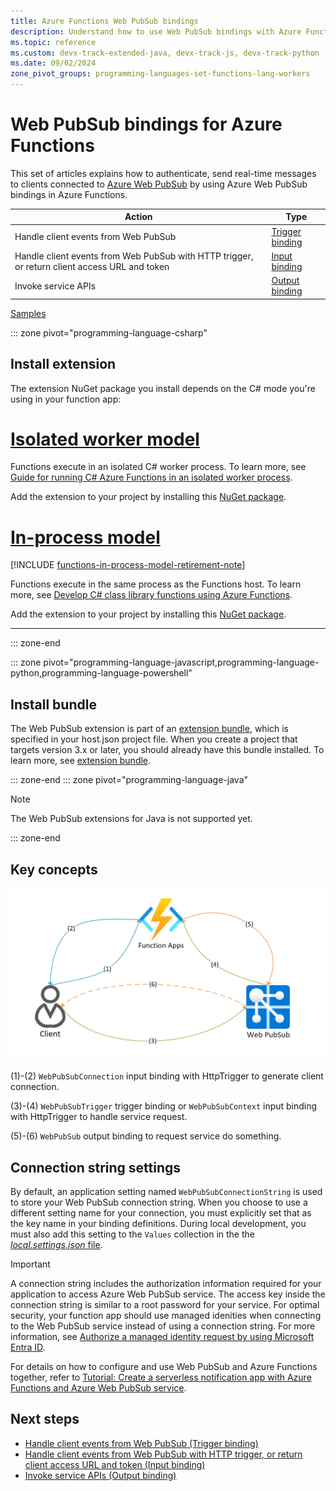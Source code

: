 ```yaml
---
title: Azure Functions Web PubSub bindings
description: Understand how to use Web PubSub bindings with Azure Functions.
ms.topic: reference
ms.custom: devx-track-extended-java, devx-track-js, devx-track-python
ms.date: 09/02/2024
zone_pivot_groups: programming-languages-set-functions-lang-workers
---
```


# Web PubSub bindings for Azure Functions

This set of articles explains how to authenticate, send real-time messages to clients connected to [Azure Web PubSub](https://azure.microsoft.com/products/web-pubsub/) by using Azure Web PubSub bindings in Azure Functions.

| Action | Type |
|---------|---------|
| Handle client events from Web PubSub  | [Trigger binding](./functions-bindings-web-pubsub-trigger.md) |
| Handle client events from Web PubSub with HTTP trigger, or return client access URL and token | [Input binding](./functions-bindings-web-pubsub-input.md)
| Invoke service APIs | [Output binding](./functions-bindings-web-pubsub-output.md) |

[Samples](https://github.com/Azure/azure-webpubsub/tree/main/samples/functions)

::: zone pivot="programming-language-csharp"

## Install extension

The extension NuGet package you install depends on the C# mode you're using in your function app:

# [Isolated worker model](#tab/isolated-process)

Functions execute in an isolated C# worker process. To learn more, see [Guide for running C# Azure Functions in an isolated worker process](dotnet-isolated-process-guide.md).

Add the extension to your project by installing this [NuGet package](https://www.nuget.org/packages/Microsoft.Azure.Functions.Worker.Extensions.WebPubSub/).

# [In-process model](#tab/in-process)

[!INCLUDE [functions-in-process-model-retirement-note](../../includes/functions-in-process-model-retirement-note.md)]

Functions execute in the same process as the Functions host. To learn more, see [Develop C# class library functions using Azure Functions](functions-dotnet-class-library.md).

Add the extension to your project by installing this [NuGet package].

---

::: zone-end

::: zone pivot="programming-language-javascript,programming-language-python,programming-language-powershell"

## Install bundle

The Web PubSub extension is part of an [extension bundle], which is specified in your host.json project file. When you create a project that targets version 3.x or later, you should already have this bundle installed. To learn more, see [extension bundle].

::: zone-end
::: zone pivot="programming-language-java"

> [!NOTE]
> The Web PubSub extensions for Java is not supported yet.

::: zone-end

## Key concepts

![Diagram showing the workflow of Azure Web PubSub service working with Function Apps.](../azure-web-pubsub/media/reference-functions-bindings/functions-workflow.png)

(1)-(2) `WebPubSubConnection` input binding with HttpTrigger to generate client connection.

(3)-(4) `WebPubSubTrigger` trigger binding or `WebPubSubContext` input binding with HttpTrigger to handle service request.

(5)-(6) `WebPubSub` output binding to request service do something.

## Connection string settings

By default, an application setting named `WebPubSubConnectionString` is used to store your Web PubSub connection string. When you choose to use a different setting name for your connection, you must explicitly set that as the key name in your binding definitions. During local development, you must also add this setting to the `Values` collection in the the [_local.settings.json_ file](./functions-develop-local.md#local-settings-file).

> [!IMPORTANT]
> A connection string includes the authorization information required for your application to access Azure Web PubSub service. The access key inside the connection string is similar to a root password for your service. For optimal security, your function app should use managed idenities when connecting to the Web PubSub service instead of using a connection string. For more information, see [Authorize a managed identity request by using Microsoft Entra ID](../articles/azure-web-pubsub/howto-authorize-from-managed-identity.md). 

For details on how to configure and use Web PubSub and Azure Functions together, refer to [Tutorial: Create a serverless notification app with Azure Functions and Azure Web PubSub service](../azure-web-pubsub/tutorial-serverless-notification.md).

## Next steps

- [Handle client events from Web PubSub  (Trigger binding)](./functions-bindings-web-pubsub-trigger.md)
- [Handle client events from Web PubSub with HTTP trigger, or return client access URL and token (Input binding)](./functions-bindings-web-pubsub-input.md)
- [Invoke service APIs  (Output binding)](./functions-bindings-web-pubsub-output.md)

[NuGet package]: https://www.nuget.org/packages/Microsoft.Azure.WebJobs.Extensions.WebPubSub
[core tools]: ./functions-run-local.md
[extension bundle]: ./functions-bindings-register.md#extension-bundles
[Update your extensions]: ./functions-bindings-register.md
[Azure Tools extension]: https://marketplace.visualstudio.com/items?itemName=ms-vscode.vscode-node-azure-pack

